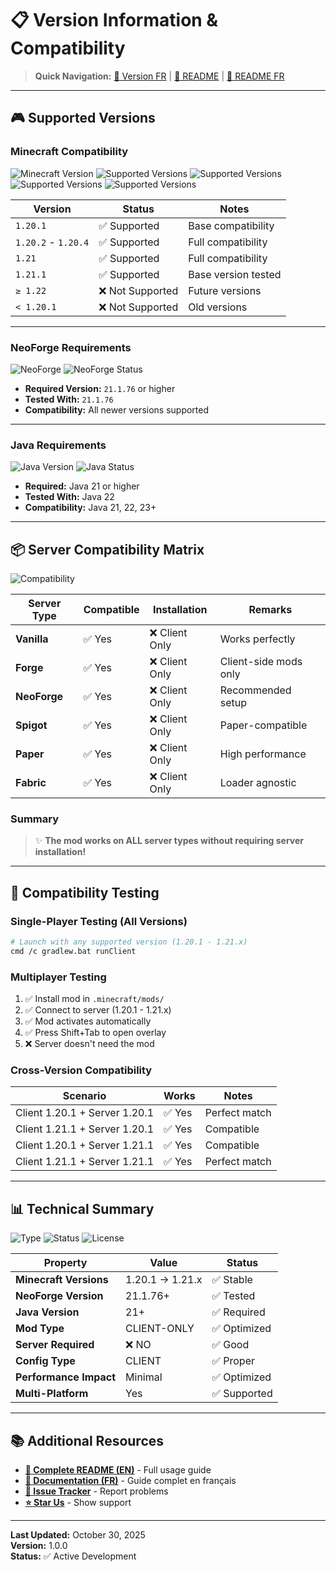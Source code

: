 # 📋 Version Information & Compatibility

> **Quick Navigation:** [📖 Version FR](VERSION_INFO_FR.md) | [📖 README](README.md) | [📖 README FR](README_FR.md)

---

## 🎮 Supported Versions

### Minecraft Compatibility

![Minecraft Version](https://img.shields.io/badge/Minecraft-1.20.1%20→%201.21.x-brightgreen?style=flat-square&logo=minecraft)
![Supported Versions](https://img.shields.io/badge/1.20.1%2B-blue?style=flat-square)
![Supported Versions](https://img.shields.io/badge/1.20.2%20--%201.20.4-blue?style=flat-square)
![Supported Versions](https://img.shields.io/badge/1.21-green?style=flat-square)
![Supported Versions](https://img.shields.io/badge/1.21.1-brightgreen?style=flat-square)

| Version | Status | Notes |
|---------|--------|-------|
| `1.20.1` | ✅ Supported | Base compatibility |
| `1.20.2` - `1.20.4` | ✅ Supported | Full compatibility |
| `1.21` | ✅ Supported | Full compatibility |
| `1.21.1` | ✅ Supported | Base version tested |
| `≥ 1.22` | ❌ Not Supported | Future versions |
| `< 1.20.1` | ❌ Not Supported | Old versions |

---

### NeoForge Requirements

![NeoForge](https://img.shields.io/badge/NeoForge-21.1.76%2B-orange?style=flat-square&logo=curseforge)
![NeoForge Status](https://img.shields.io/badge/Mod%20Loader-NeoForge-orange?style=flat-square)

- **Required Version:** `21.1.76` or higher
- **Tested With:** `21.1.76`
- **Compatibility:** All newer versions supported

---

### Java Requirements

![Java Version](https://img.shields.io/badge/Java-21%2B-blue?style=flat-square&logo=openjdk)
![Java Status](https://img.shields.io/badge/Runtime-Java%2021%2B-blue?style=flat-square)

- **Required:** Java 21 or higher
- **Tested With:** Java 22
- **Compatibility:** Java 21, 22, 23+

---

## 📦 Server Compatibility Matrix

![Compatibility](https://img.shields.io/badge/Compatible%20Servers-6%20Types-brightgreen?style=flat-square)

| Server Type | Compatible | Installation | Remarks |
|-------------|-----------|--------------|---------|
| **Vanilla** | ✅ Yes | ❌ Client Only | Works perfectly |
| **Forge** | ✅ Yes | ❌ Client Only | Client-side mods only |
| **NeoForge** | ✅ Yes | ❌ Client Only | Recommended setup |
| **Spigot** | ✅ Yes | ❌ Client Only | Paper-compatible |
| **Paper** | ✅ Yes | ❌ Client Only | High performance |
| **Fabric** | ✅ Yes | ❌ Client Only | Loader agnostic |

### Summary

> ✨ **The mod works on ALL server types without requiring server installation!**

---

## 🚀 Compatibility Testing

### Single-Player Testing (All Versions)

```bash
# Launch with any supported version (1.20.1 - 1.21.x)
cmd /c gradlew.bat runClient
```

### Multiplayer Testing

1. ✅ Install mod in `.minecraft/mods/`
2. ✅ Connect to server (1.20.1 - 1.21.x)
3. ✅ Mod activates automatically
4. ✅ Press Shift+Tab to open overlay
5. ❌ Server doesn't need the mod

### Cross-Version Compatibility

| Scenario | Works | Notes |
|----------|-------|-------|
| Client 1.20.1 + Server 1.20.1 | ✅ Yes | Perfect match |
| Client 1.21.1 + Server 1.20.1 | ✅ Yes | Compatible |
| Client 1.20.1 + Server 1.21.1 | ✅ Yes | Compatible |
| Client 1.21.1 + Server 1.21.1 | ✅ Yes | Perfect match |

---

## 📊 Technical Summary

![Type](https://img.shields.io/badge/Type-Client%20Side-purple?style=flat-square)
![Status](https://img.shields.io/badge/Status-Active-brightgreen?style=flat-square)
![License](https://img.shields.io/badge/License-All%20Rights%20Reserved-red?style=flat-square)

| Property | Value | Status |
|----------|-------|--------|
| **Minecraft Versions** | 1.20.1 → 1.21.x | ✅ Stable |
| **NeoForge Version** | 21.1.76+ | ✅ Tested |
| **Java Version** | 21+ | ✅ Required |
| **Mod Type** | CLIENT-ONLY | ✅ Optimized |
| **Server Required** | ❌ NO | ✅ Good |
| **Config Type** | CLIENT | ✅ Proper |
| **Performance Impact** | Minimal | ✅ Optimized |
| **Multi-Platform** | Yes | ✅ Supported |

---

## 📚 Additional Resources

- **[📖 Complete README (EN)](README.md)** - Full usage guide
- **[📖 Documentation (FR)](README_FR.md)** - Guide complet en français
- **[🐛 Issue Tracker](https://github.com/Cubenyx-Studio/minecraft-overlay/issues)** - Report problems
- **[⭐ Star Us](https://github.com/Cubenyx-Studio/minecraft-overlay)** - Show support

---

**Last Updated:** October 30, 2025  
**Version:** 1.0.0  
**Status:** ✅ Active Development

